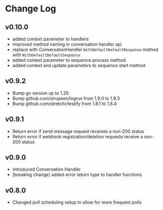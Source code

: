 # Change Log

## v0.10.0
- added context parameter to handlers
- improved method naming in conversation handler api
- replace with ConversationHandler `WithDefaultDefaultResponse` method with `WithDefaultDefaultSequence`
- added context parameter to sequence process method
- added context and update parameters to sequence start method

## v0.9.2

- Bump go version up to 1.20
- Bump github.com/sirupsen/logrus from 1.9.0 to 1.9.3
- Bump github.com/stretchr/testify from 1.8.1 to 1.8.4

## v0.9.1

- Return error if send message request receives a non-200 status
- Return error if webhook registration/deletion requests receive a non-200 status

## v0.9.0

- Introduced Conversation Handler
- [breaking change] added error return type to handler functions

## v0.8.0

- Changed poll scheduling setup to allow for more frequent polls